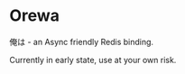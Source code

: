 Orewa
=====

俺は - an Async friendly Redis binding.

Currently in early state, use at your own risk.
